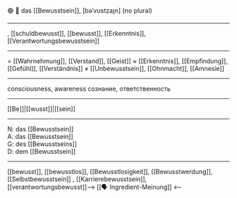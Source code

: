 🟢 🧠 das [[Bewusstsein]], [bəˈvʊstzaɪ̯n]
(no plural)

---
, [[schuldbewusst]], [[bewusst]], [[Erkenntnis]], [[Verantwortungsbewusstsein]]

---
= [[Wahrnehmung]], [[Verstand]], [[Geist]]
≈ [[Erkenntnis]], [[Empfindung]], [[Gefühl]], [[Verständnis]]
≠ [[Unbewusstsein]], [[Ohnmacht]], [[Amnesie]]

---
consciousness, awareness
сознание, ответственность

---
[[Be]]|[[wusst]]|[[sein]]

---
N: das [[Bewusstsein]]  
A: das [[Bewusstsein]]  
G: des [[Bewusstseins]]  
D: dem [[Bewusstsein]]

---
[[bewusst]], [[bewusstlos]], [[Bewusstlosigkeit]], [[Bewusstwerdung]], [[Selbstbewusstsein]]
, [[Karrierebewusstsein]], [[verantwortungsbewusst]]--> [[🗣️ Ingredient-Meinung]] <--